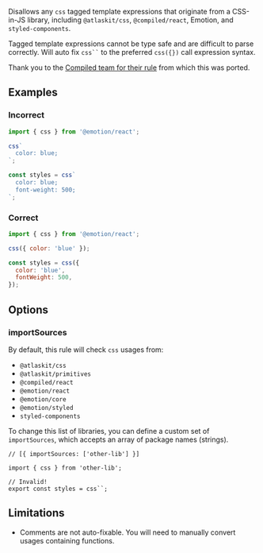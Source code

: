 Disallows any `css` tagged template expressions that originate from a CSS-in-JS library, including `@atlaskit/css`, `@compiled/react`, Emotion, and `styled-components`.

Tagged template expressions cannot be type safe and are difficult to parse correctly. Will auto fix ` css`` ` to the preferred `css({})` call expression syntax.

Thank you to the [Compiled team for their rule](https://github.com/atlassian-labs/compiled/tree/master/packages/eslint-plugin/src/rules/no-css-tagged-template-expression) from which this was ported.

## Examples

### Incorrect

```js
import { css } from '@emotion/react';

css`
  color: blue;
`;

const styles = css`
  color: blue;
  font-weight: 500;
`;
```

### Correct

```js
import { css } from '@emotion/react';

css({ color: 'blue' });

const styles = css({
  color: 'blue',
  fontWeight: 500,
});
```

## Options

### importSources

By default, this rule will check `css` usages from:

- `@atlaskit/css`
- `@atlaskit/primitives`
- `@compiled/react`
- `@emotion/react`
- `@emotion/core`
- `@emotion/styled`
- `styled-components`

To change this list of libraries, you can define a custom set of `importSources`, which accepts an array of package names (strings).

```tsx
// [{ importSources: ['other-lib'] }]

import { css } from 'other-lib';

// Invalid!
export const styles = css``;
```

## Limitations

- Comments are not auto-fixable. You will need to manually convert usages containing functions.
